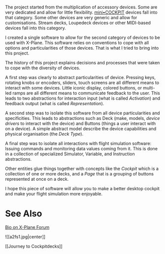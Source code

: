 The project started from the multiplication of accessory devices. Some are very dedicated and allow for little flexibility. [mini•COCKPIT](https://www.minicockpit.com) devices fall into that category. Some other devices are very generic and allow for customisations. Stream decks, Loupedeck devices or other MIDI-based devices fall into this category.

I created a single software to allow for the second category of devices to be used with X-Plane. This software relies on conventions to cope with all options and particularities of those devices. That is what I tried to bring into this project.

The history of this project explains decisions and processes that were taken to cope with the diversity of devices.

A first step was clearly to abstract particularities of device. Pressing keys, rotating knobs or encoders, sliders, touch screens are all different means to interact with some devices. Little iconic display, colored buttons, or multi-led ramps are all different means to communicate feedback to the user. This leads to two abstractions for interaction input (what is called *Activation*) and feedback output (what is called *Representation*).

A second step was to isolate this software from all device particularities and specificities. This leads to abstractions such as Deck (make, models, *device drivers* to interact with the device) and Buttons (things a user interact with on a device). A simple abstract model describe the device capabilities and physical organisation (the *Deck Type*).

A final step was to isolate all interactions with flight simulation software: Issuing commands and monitoring data values coming from it. This is done in a collection of specialized Simulator, Variable, and Instruction abstractions.

Other entities glue things together with concepts like the *Cockpit* which is a collection of one or more decks, and a *Page* that is a grouping of buttons represented at once on a deck.

I hope this piece of software will allow you to make a better desktop cockpit and make your flight simulation more enjoyable.

# See Also

[Bio on X-Plane Forum](https://forums.x-plane.org/index.php?/profile/1019089-marespi/&tab=field_core_pfield_13)

![[a2fs1.jpg|center]]

[[Journey to Cockpitdecks]]
